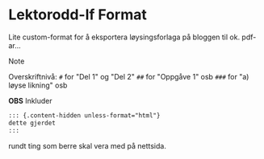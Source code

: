 # Lektorodd-lf Format

Lite custom-format for å eksportera løysingsforlaga på bloggen til ok. pdf-ar...

> [!NOTE]
> Overskriftnivå:
> `#` for "Del 1" og "Del 2"
> `##` for "Oppgåve 1" osb
> `###` for "a) løyse likning" osb  

**OBS** Inkluder 

```md
::: {.content-hidden unless-format="html"}
dette gjerdet
:::
```

rundt ting som berre skal vera med på nettsida. 
